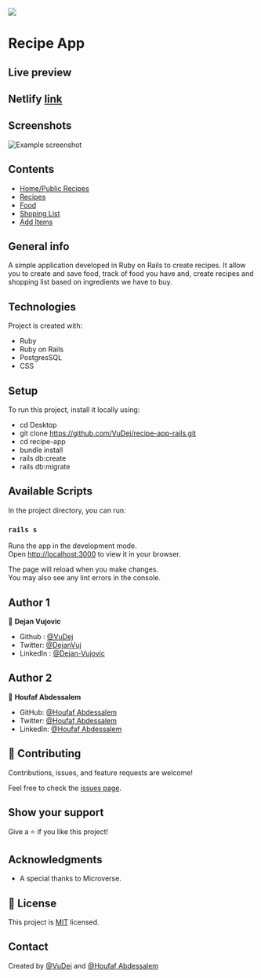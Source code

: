 ![](https://img.shields.io/badge/Microverse-blueviolet)

# Recipe App

## Live preview
  ## Netlify [link]()


## Screenshots
![Example screenshot]()

## Contents
* [Home/Public Recipes](#home)
* [Recipes](#missions)
* [Food](#food)
* [Shoping List](#shoping-list)
* [Add Items](#add-items)



## General info
 A simple application developed in Ruby on Rails to create recipes. It allow you to create and save food, track of food you have and, create recipes and  shopping list based on ingredients we have to buy. 

 ## Technologies
Project is created with:
* Ruby
* Ruby on Rails
* PostgresSQL
* CSS

## Setup
To run this project, install it locally using:
- cd Desktop
- git clone https://github.com/VuDej/recipe-app-rails.git
- cd recipe-app
- bundle install
- rails db:create
- rails db:migrate

## Available Scripts

In the project directory, you can run:

### `rails s`

Runs the app in the development mode.\
Open [http://localhost:3000](http://localhost:3000) to view it in your browser.

The page will reload when you make changes.\
You may also see any lint errors in the console.

## Author 1

👤 **Dejan Vujovic**

- Github : [@VuDej](https://github.com/VuDej)
- Twitter: [@DejanVuj](https://twitter.com/DejanVuj)
- LinkedIn : [@Dejan-Vujovic](https://www.linkedin.com/in/dejan-vujovic-5a0672225/)

## Author 2


👤 **Houfaf Abdessalem**

- GitHub: [@Houfaf Abdessalem](https://github.com/abdessalem1998)
- Twitter: [@Houfaf Abdessalem](https://twitter.com/HAbdssalem)
- LinkedIn: [@Houfaf Abdessalem](https://www.linkedin.com/in/houfafabdessalem/)


## 🤝 Contributing

Contributions, issues, and feature requests are welcome!

Feel free to check the [issues page](https://github.com/VuDej/recipe-app-rails/issues/1).

## Show your support

Give a ⭐️ if you like this project!

## Acknowledgments

- A special thanks to Microverse.

## 📝 License

This project is [MIT](LICENSE) licensed.

## Contact
Created by [@VuDej](https://github.com/VuDej) and [@Houfaf Abdessalem](https://github.com/abdessalem1998)
